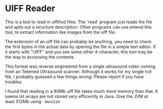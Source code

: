 # UIFF Reader

This is a tool to read in uiff/tvd files. The 'read' program just reads the file and spits out a structure description.
Other programs can use extend this tool, to extract information like images from the uiff file.

The extension of an uiff file can probably be anything, you need to check the first bytes in the actual data by opening the file in a simple text editor. If it starts with "UIFF" and you see some other 4-character, this tool may be the way to accessing the contents.

This format was reverse engineered from a single ultrasound video coming from an Telemed Ultrasound scanner.
Although it works for my single tvd file, I probably guessed a few things wrong. Please report if you have troubles.

I found that reading in a 80Mb uiff file takes much more memory than that. It seems int arrays are not stored very efficiently in Java. Give the JVM at least 512Mb using ```-Xmx512m```
